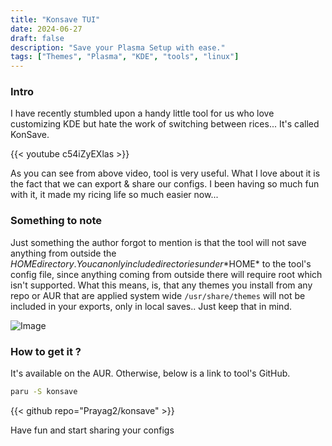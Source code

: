 ```yaml
---
title: "Konsave TUI"
date: 2024-06-27
draft: false
description: "Save your Plasma Setup with ease."
tags: ["Themes", "Plasma", "KDE", "tools", "linux"]
---
```

### Intro

I have recently stumbled upon a handy little tool for us who love customizing KDE but hate the work of switching between rices... It's called KonSave.

{{< youtube c54iZyEXlas >}}

As you can see from above video, tool is very useful. What I love about it is the fact that we can export & share our configs. I been having so much fun with it, it made my ricing life so much easier now...

### Something to note

Just something the author forgot to mention is that the tool will not save anything from outside the $HOME directory. You can only include directories under *$HOME* to the tool's config file, since anything coming from outside there will require root which isn't supported. What this means, is, that any themes you install from any repo or AUR that are applied system wide `/usr/share/themes` will not be included in your exports, only in local saves.. Just keep that in mind.

![Image](https://user-images.githubusercontent.com/39525869/109611033-a6732c80-7b53-11eb-9ece-ffd9cef49047.gif)

### How to get it ?

It's available on the AUR. Otherwise, below is a link to tool's GitHub.

```Bash
paru -S konsave
```

{{< github repo="Prayag2/konsave" >}}

Have fun and start sharing your configs



